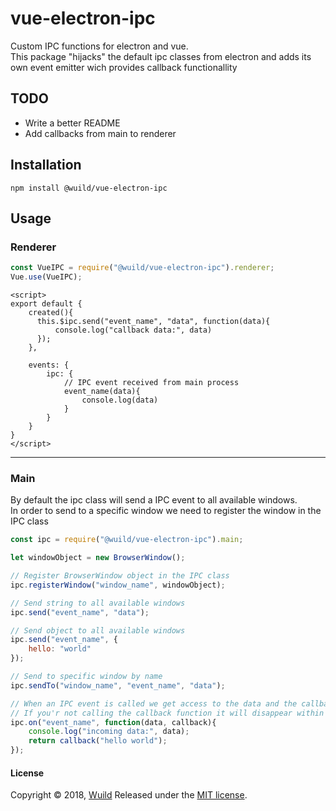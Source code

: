 # vue-electron-ipc
Custom IPC functions for electron and vue.  
This package "hijacks" the default ipc classes from electron and adds its own event emitter wich provides callback functionallity

## TODO
* Write a better README
* Add callbacks from main to renderer

## Installation
```
npm install @wuild/vue-electron-ipc
```

## Usage

### Renderer
```javascript
const VueIPC = require("@wuild/vue-electron-ipc").renderer;
Vue.use(VueIPC);
````
```vue
<script>
export default {
    created(){
      this.$ipc.send("event_name", "data", function(data){
          console.log("callback data:", data)
      });
    },
    
    events: {
        ipc: {
            // IPC event received from main process
            event_name(data){
                console.log(data)
            }
        }
    }
}
</script>
````
---

### Main

By default the ipc class will send a IPC event to all available windows.  
In order to send to a specific window we need to register the window in the IPC class

```javascript
const ipc = require("@wuild/vue-electron-ipc").main;

let windowObject = new BrowserWindow();

// Register BrowserWindow object in the IPC class
ipc.registerWindow("window_name", windowObject);

// Send string to all available windows
ipc.send("event_name", "data");

// Send object to all available windows
ipc.send("event_name", {
    hello: "world"
});

// Send to specific window by name
ipc.sendTo("window_name", "event_name", "data");

// When an IPC event is called we get access to the data and the callback function
// If you'r not calling the callback function it will disappear within 10 seconds
ipc.on("event_name", function(data, callback){
    console.log("incoming data:", data);
    return callback("hello world");
});

````

#### License
Copyright © 2018, [Wuild](https://github.com/Wuild) Released under the [MIT license](https://opensource.org/licenses/MIT).